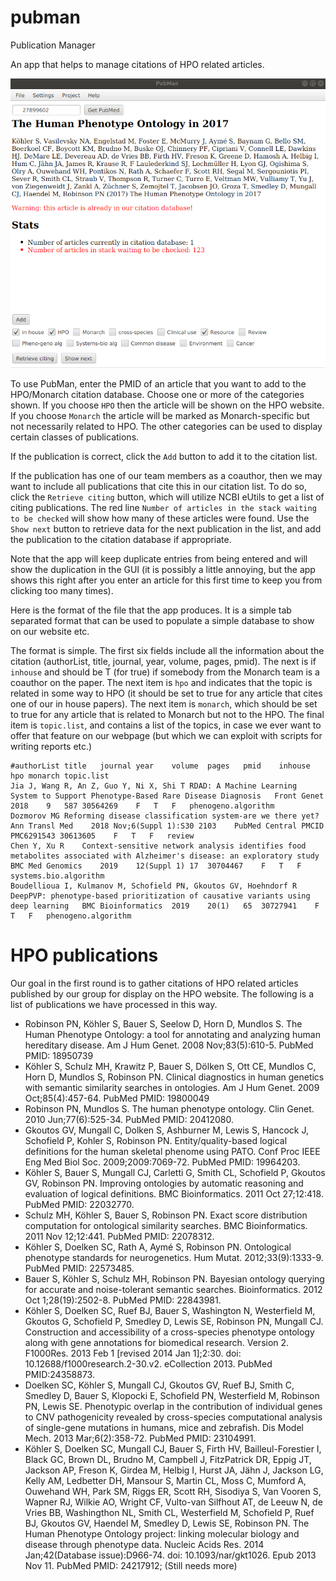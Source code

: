 # pubman
Publication Manager

An app that helps to manage citations of HPO related articles.

![pubman GUI](src/main/resources/img/pubman.png?raw=true "PubMan")


To use PubMan, enter the PMID of an article that you want to add to the HPO/Monarch citation database. 
Choose one or more of the categories shown. If you choose ``HPO`` then the article will be shown on the
HPO website. If you choose ``Monarch`` the article will be marked as Monarch-specific but not necessarily related
to HPO. The other categories can be used to display certain classes of publications.

If the publication is correct, click the ``Add`` button to add it to the citation list.

If the publication has one of our team members as a coauthor, then we may want to include all publications that
cite this in our citation list. To do so, click the ``Retrieve citing`` button, which will utilize NCBI eUtils to
get a list of citing publications. The red line ``Number of articles in the stack waiting to be checked``
will show how many of these articles were found. Use the ``Show next`` button to retrieve data for the next publication
in the list, and add the publication to the citation database if appropriate.

Note that the app will keep duplicate entries from being entered and will show the duplication in the GUI (it is possibly a little annoying,
but the app shows this right after you enter an article for this first time to keep you from clicking too many times).

Here is the format of the file that the app produces. It is a simple tab separated format that
can be used to populate a simple database to show on our website etc.


The format is simple. The first six fields include all the information about the citation (authorList, title, journal, year, volume, pages, pmid).
The next is if ``inhouse`` and should be T (for true) if somebody from the Monarch team is a coauthor on the paper.
The next item is ``hpo`` and indicates that the topic is related in some way to HPO (it should be set to true for any article
that cites one of our in house papers). The next item is ``monarch``, which should be set to true for any article that
is related to Monarch but not to the HPO. The final item is ``topic.list``, and contains a list of the topics, in case
we ever want to offer that feature on our webpage (but which we can exploit with scripts for writing reports etc.)

```$xslt
#authorList	title	journal	year	volume	pages	pmid	inhouse	hpo	monarch	topic.list
Jia J, Wang R, An Z, Guo Y, Ni X, Shi T	RDAD: A Machine Learning System to Support Phenotype-Based Rare Disease Diagnosis	Front Genet	2018	9	587	30564269	F	T	F	phenogeno.algorithm
Dozmorov MG	Reforming disease classification system-are we there yet? Ann Transl Med	2018 Nov;6(Suppl 1):S30	2103	PubMed Central PMCID	 PMC6291543	30613605	F	T	F	review
Chen Y, Xu R	Context-sensitive network analysis identifies food metabolites associated with Alzheimer's disease: an exploratory study	BMC Med Genomics	2019	12(Suppl 1)	17	30704467	F	T	F	systems.bio.algorithm
Boudellioua I, Kulmanov M, Schofield PN, Gkoutos GV, Hoehndorf R	DeepPVP: phenotype-based prioritization of causative variants using deep learning	BMC Bioinformatics	2019	20(1)	65	30727941	F	T	F	phenogeno.algorithm
```


# HPO publications
Our goal in the first round is to gather citations of HPO related articles published by our group for display on the HPO website.
The following is a list of publications we have processed in this way.

*  Robinson PN, Köhler S, Bauer S, Seelow D, Horn D, Mundlos S. The Human Phenotype Ontology: a tool for annotating and analyzing human hereditary disease.
  Am J Hum Genet. 2008 Nov;83(5):610-5. PubMed PMID: 18950739
* Köhler S, Schulz MH, Krawitz P, Bauer S, Dölken S, Ott CE, Mundlos C, Horn D, Mundlos S, Robinson PN. Clinical diagnostics in human genetics with semantic
  similarity searches in ontologies. Am J Hum Genet. 2009 Oct;85(4):457-64. PubMed PMID: 19800049
* Robinson PN, Mundlos S. The human phenotype ontology. Clin Genet. 2010 Jun;77(6):525-34. PubMed PMID: 20412080.
* Gkoutos GV, Mungall C, Dolken S, Ashburner M, Lewis S, Hancock J, Schofield P, Kohler S, Robinson PN. Entity/quality-based logical definitions for the human
 skeletal phenome using PATO. Conf Proc IEEE Eng Med Biol Soc. 2009;2009:7069-72.  PubMed PMID: 19964203.
* Köhler S, Bauer S, Mungall CJ, Carletti G, Smith CL, Schofield P, Gkoutos GV,  Robinson PN. Improving ontologies by automatic reasoning and evaluation of
  logical definitions. BMC Bioinformatics. 2011 Oct 27;12:418. PubMed PMID: 22032770.
* Schulz MH, Köhler S, Bauer S, Robinson PN. Exact score distribution computation for ontological similarity searches. BMC Bioinformatics. 2011 Nov
  12;12:441. PubMed PMID: 22078312.
* Köhler S, Doelken SC, Rath A, Aymé S, Robinson PN. Ontological phenotype standards for neurogenetics. Hum Mutat. 2012;33(9):1333-9. PubMed PMID: 22573485.
* Bauer S, Köhler S, Schulz MH, Robinson PN. Bayesian ontology querying for accurate and noise-tolerant semantic searches. Bioinformatics. 2012 Oct
  1;28(19):2502-8. PubMed PMID: 22843981.
*  Köhler S, Doelken SC, Ruef BJ, Bauer S, Washington N, Westerfield M, Gkoutos  G, Schofield P, Smedley D, Lewis SE, Robinson PN, Mungall CJ. Construction and
  accessibility of a cross-species phenotype ontology along with gene annotations for biomedical research. Version 2. F1000Res. 2013 Feb 1 [revised 2014 Jan
  1];2:30. doi: 10.12688/f1000research.2-30.v2. eCollection 2013. PubMed PMID:24358873.
* Doelken SC, Köhler S, Mungall CJ, Gkoutos GV, Ruef BJ, Smith C, Smedley D, Bauer S, Klopocki E, Schofield PN, Westerfield M, Robinson PN, Lewis SE.
  Phenotypic overlap in the contribution of individual genes to CNV pathogenicity  revealed by cross-species computational analysis of single-gene mutations in
  humans, mice and zebrafish. Dis Model Mech. 2013 Mar;6(2):358-72. PubMed PMID: 23104991.
*  Köhler S, Doelken SC, Mungall CJ, Bauer S, Firth HV, Bailleul-Forestier I,
  Black GC, Brown DL, Brudno M, Campbell J, FitzPatrick DR, Eppig JT, Jackson AP,
  Freson K, Girdea M, Helbig I, Hurst JA, Jähn J, Jackson LG, Kelly AM, Ledbetter
  DH, Mansour S, Martin CL, Moss C, Mumford A, Ouwehand WH, Park SM, Riggs ER,
  Scott RH, Sisodiya S, Van Vooren S, Wapner RJ, Wilkie AO, Wright CF, Vulto-van
  Silfhout AT, de Leeuw N, de Vries BB, Washingthon NL, Smith CL, Westerfield M,
  Schofield P, Ruef BJ, Gkoutos GV, Haendel M, Smedley D, Lewis SE, Robinson PN.
  The Human Phenotype Ontology project: linking molecular biology and disease
  through phenotype data. Nucleic Acids Res. 2014 Jan;42(Database issue):D966-74.
  doi: 10.1093/nar/gkt1026. Epub 2013 Nov 11. PubMed PMID: 24217912; (Still needs more)